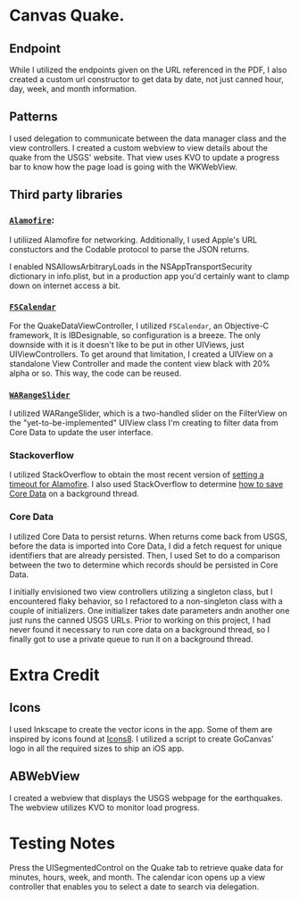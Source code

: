 #  Canvas Quake.

## Endpoint
<!--I used a slightly different endpoint from the endpoint given in the instructions, so that you can retrieve truly historic earthquake data, rather than just cannned hour, day, week, and month returns. I created a custom URL constructor that takes two dates and enters them as parameters in the URL request to USGS's website. That is contained within QuakeData.-->

While I utilized the endpoints given on the URL referenced in the PDF, I also created a custom url constructor to get data by date, not just canned hour, day, week, and month information.

## Patterns
I used delegation to communicate between the data manager class and the view controllers. I created a custom webview to view details about the quake from the USGS' website. That view uses KVO to update a progress bar to know how the page load is going with the WKWebView.

## Third party libraries
### [`Alamofire`](https://github.com/Alamofire/Alamofire):
I utiliized Alamofire for networking. Additionally, I used Apple's URL constuctors and the Codable protocol to parse the JSON returns.

I enabled NSAllowsArbitraryLoads in the NSAppTransportSecurity dictionary in info.plist, but in a production app you'd certainly want to clamp down on internet access a bit.

### [`FSCalendar`](https://github.com/WenchaoD/FSCalendar)
For the QuakeDataViewController, I utilized `FSCalendar`, an Objective-C framework, It is IBDesignable, so configuration is a breeze. The only downside with it is it doesn't like to be put in other UIViews, just UIViewControllers. To get around that limitation, I created a UIView on a standalone View Controller and made the content view black with 20% alpha or so. This way, the code can be reused.

### [`WARangeSlider`](https://github.com/warchimede/RangeSlider)
I utilized WARangeSlider, which is a two-handled slider on the FilterView on the "yet-to-be-implemented" UIView class I'm creating to filter data from Core Data to update the user interface.

### Stackoverflow

I utilized StackOverflow to obtain the most recent version of [setting a timeout for Alamofire](https://stackoverflow.com/a/48869211/4475605). I also used StackOverflow to determine [how to save Core Data](https://stackoverflow.com/questions/33423824/how-save-to-coredata-in-background-thread-using-swift) on a background thread.


### Core Data
I utilized Core Data to persist returns. When returns come back from USGS, before the data is imported into Core Data, I did a fetch request for unique identifiers that are already persisted. Then, I used Set to do a comparison between the two to determine which records should be persisted in Core Data.

I initially envisioned two view controllers utilizing a singleton class, but I encountered flaky behavior, so I refactored to a non-singleton class with a couple of initializers. One initializer takes date parameters andn another one just runs the canned USGS URLs. Prior to working on this project, I had never found it necessary to run core data on a background thread, so I finally got to use a private queue to run it on a background thread.

# Extra Credit

## Icons
I used Inkscape to create the vector icons in the app. Some of them are inspired by icons found at [Icons8](https://icons8.com). I utilized a script to create GoCanvas' logo in all the required sizes to ship an iOS app.

## ABWebView
I created a webview that displays the USGS webpage for the earthquakes. The webview utilizes KVO to monitor load progress.

# Testing Notes
Press the UISegmentedControl on the Quake tab to retrieve quake data for minutes, hours, week, and month. The calendar icon opens up a view controller that enables you to select a date to search via delegation.
